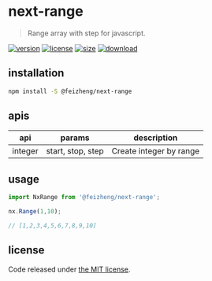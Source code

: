 # next-range
> Range array with step for javascript.

[![version][version-image]][version-url]
[![license][license-image]][license-url]
[![size][size-image]][size-url]
[![download][download-image]][download-url]

## installation
```bash
npm install -S @feizheng/next-range
```

## apis
| api     | params            | description             |
| ------- | ----------------- | ----------------------- |
| integer | start, stop, step | Create integer by range |

## usage
```js
import NxRange from '@feizheng/next-range';

nx.Range(1,10);

// [1,2,3,4,5,6,7,8,9,10]
```

## license
Code released under [the MIT license](https://github.com/afeiship/next-range/blob/master/LICENSE.txt).

[version-image]: https://img.shields.io/npm/v/@feizheng/next-range
[version-url]: https://npmjs.org/package/@feizheng/next-range

[license-image]: https://img.shields.io/npm/l/@feizheng/next-range
[license-url]: https://github.com/afeiship/next-range/blob/master/LICENSE.txt

[size-image]: https://img.shields.io/bundlephobia/minzip/@feizheng/next-range
[size-url]: https://github.com/afeiship/next-range/blob/master/dist/next-range.min.js

[download-image]: https://img.shields.io/npm/dm/@feizheng/next-range
[download-url]: https://www.npmjs.com/package/@feizheng/next-range
